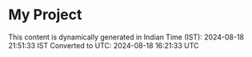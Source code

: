 # My Project

This content is dynamically generated in Indian Time (IST): 2024-08-18 21:51:33 IST
Converted to UTC: 2024-08-18 16:21:33 UTC
